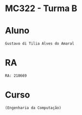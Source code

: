 # **MC322 - Turma B**

# **Aluno**
    Gustavo di Tilia Alves do Amaral

# **RA**
    RA: 218669

# **Curso**
    (Engenharia da Computação)